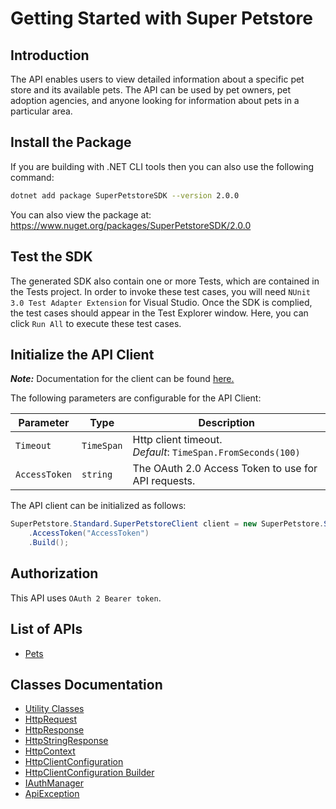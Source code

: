 
# Getting Started with Super Petstore

## Introduction

The API enables users to view detailed information about a specific pet store and its available pets. The API can be used by pet owners, pet adoption agencies, and anyone looking for information about pets in a particular area.

## Install the Package

If you are building with .NET CLI tools then you can also use the following command:

```bash
dotnet add package SuperPetstoreSDK --version 2.0.0
```

You can also view the package at:
https://www.nuget.org/packages/SuperPetstoreSDK/2.0.0

## Test the SDK

The generated SDK also contain one or more Tests, which are contained in the Tests project. In order to invoke these test cases, you will need `NUnit 3.0 Test Adapter Extension` for Visual Studio. Once the SDK is complied, the test cases should appear in the Test Explorer window. Here, you can click `Run All` to execute these test cases.

## Initialize the API Client

**_Note:_** Documentation for the client can be found [here.](https://www.github.com/SidneyAllen/super-petstore-dotnet-sdk/tree/2.0.0/doc/client.md)

The following parameters are configurable for the API Client:

| Parameter | Type | Description |
|  --- | --- | --- |
| `Timeout` | `TimeSpan` | Http client timeout.<br>*Default*: `TimeSpan.FromSeconds(100)` |
| `AccessToken` | `string` | The OAuth 2.0 Access Token to use for API requests. |

The API client can be initialized as follows:

```csharp
SuperPetstore.Standard.SuperPetstoreClient client = new SuperPetstore.Standard.SuperPetstoreClient.Builder()
    .AccessToken("AccessToken")
    .Build();
```

## Authorization

This API uses `OAuth 2 Bearer token`.

## List of APIs

* [Pets](https://www.github.com/SidneyAllen/super-petstore-dotnet-sdk/tree/2.0.0/doc/controllers/pets.md)

## Classes Documentation

* [Utility Classes](https://www.github.com/SidneyAllen/super-petstore-dotnet-sdk/tree/2.0.0/doc/utility-classes.md)
* [HttpRequest](https://www.github.com/SidneyAllen/super-petstore-dotnet-sdk/tree/2.0.0/doc/http-request.md)
* [HttpResponse](https://www.github.com/SidneyAllen/super-petstore-dotnet-sdk/tree/2.0.0/doc/http-response.md)
* [HttpStringResponse](https://www.github.com/SidneyAllen/super-petstore-dotnet-sdk/tree/2.0.0/doc/http-string-response.md)
* [HttpContext](https://www.github.com/SidneyAllen/super-petstore-dotnet-sdk/tree/2.0.0/doc/http-context.md)
* [HttpClientConfiguration](https://www.github.com/SidneyAllen/super-petstore-dotnet-sdk/tree/2.0.0/doc/http-client-configuration.md)
* [HttpClientConfiguration Builder](https://www.github.com/SidneyAllen/super-petstore-dotnet-sdk/tree/2.0.0/doc/http-client-configuration-builder.md)
* [IAuthManager](https://www.github.com/SidneyAllen/super-petstore-dotnet-sdk/tree/2.0.0/doc/i-auth-manager.md)
* [ApiException](https://www.github.com/SidneyAllen/super-petstore-dotnet-sdk/tree/2.0.0/doc/api-exception.md)

